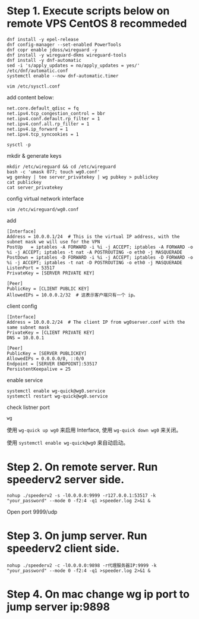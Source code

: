 # Step 1. Execute scripts below on remote VPS CentOS 8 recommeded

```shell
dnf install -y epel-release
dnf config-manager --set-enabled PowerTools
dnf copr enable jdoss/wireguard -y
dnf install -y wireguard-dkms wireguard-tools
dnf install -y dnf-automatic
sed -i 's/apply_updates = no/apply_updates = yes/' /etc/dnf/automatic.conf
systemctl enable --now dnf-automatic.timer
```


```shell
vim /etc/sysctl.conf
```
add content below:
```
net.core.default_qdisc = fq
net.ipv4.tcp_congestion_control = bbr
net.ipv4.conf.default.rp_filter = 1
net.ipv4.conf.all.rp_filter = 1
net.ipv4.ip_forward = 1
net.ipv4.tcp_syncookies = 1
```
```shell
sysctl -p
```
mkdir & generate keys
```shell
mkdir /etc/wireguard && cd /etc/wireguard
bash -c 'umask 077; touch wg0.conf'
wg genkey | tee server_privatekey | wg pubkey > publickey
cat publickey
cat server_privatekey
```
config virtual network interface
```shell
vim /etc/wireguard/wg0.conf 
```
add
```
[Interface]
Address = 10.0.0.1/24  # This is the virtual IP address, with the subnet mask we will use for the VPN
PostUp   = iptables -A FORWARD -i %i -j ACCEPT; iptables -A FORWARD -o %i -j ACCEPT; iptables -t nat -A POSTROUTING -o eth0 -j MASQUERADE
PostDown = iptables -D FORWARD -i %i -j ACCEPT; iptables -D FORWARD -o %i -j ACCEPT; iptables -t nat -D POSTROUTING -o eth0 -j MASQUERADE
ListenPort = 53517
PrivateKey = [SERVER PRIVATE KEY]

[Peer]
PublicKey = [CLIENT PUBLIC KEY]
AllowedIPs = 10.0.0.2/32  # 这表示客户端只有一个 ip。
```

client config
```
[Interface]
Address = 10.0.0.2/24  # The client IP from wg0server.conf with the same subnet mask
PrivateKey = [CLIENT PRIVATE KEY]
DNS = 10.0.0.1

[Peer]
PublicKey = [SERVER PUBLICKEY]
AllowedIPs = 0.0.0.0/0, ::0/0
Endpoint = [SERVER ENDPOINT]:53517
PersistentKeepalive = 25
```

enable service
```shell
systemctl enable wg-quick@wg0.service
systemctl restart wg-quick@wg0.service
```

check listner port

```shell
wg
```
使用 `wg-quick up wg0` 来启用 Interface, 使用 `wg-quick down wg0` 来关闭。

使用 `systemctl enable wg-quick@wg0` 来自动启动。


# Step 2. On remote server. Run speederv2 server side.
```shell
nohup ./speederv2 -s -l0.0.0.0:9999 -r127.0.0.1:53517 -k  "your_password" --mode 0 -f2:4 -q1 >speeder.log 2>&1 &
```
Open port 9999/udp


# Step 3. On jump server. Run speederv2 client side.
```shell
nohup ./speederv2 -c -l0.0.0.0:9898 -r代理服务器IP:9999 -k "your_password" --mode 0 -f2:4 -q1 >speeder.log 2>&1 &
```

# Step 4. On mac change wg ip port to jump server ip:9898


